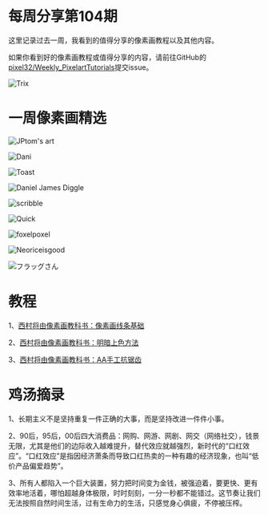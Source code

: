# 每周分享第104期

这里记录过去一周，我看到的值得分享的像素画教程以及其他内容。

如果你看到好的像素画教程或值得分享的内容，请前往GitHub的[pixel32/Weekly_PixelartTutorials](https://github.com/pixel32/Weekly_PixelartTutorials "pixel32/Weekly_PixelartTutorials")提交issue。

![Trix](https://pbs.twimg.com/media/ElAdXPFXYAANx-z?format=png&name=large)

# 一周像素画精选

![JPtom's art
](https://pbs.twimg.com/media/Ek8RzZLU8AUXq26?format=png&name=900x900)

![Dani
](https://pbs.twimg.com/media/Ek8gpcpWMAIfbJ3?format=png&name=medium)

![Toast
](https://pbs.twimg.com/media/Ek3M-PNXIAIEbHr?format=png&name=900x900)

![Daniel James Diggle
](https://pbs.twimg.com/media/Ek7W--rXgAUTqHq?format=png&name=medium)

![scribble
](https://pbs.twimg.com/media/Ek7-QGVVkAApZ7C?format=png&name=small)

![Quick
](https://pbs.twimg.com/media/Ek9Z6gSXgAcNz74?format=png&name=medium)

![foxelpoxel
](https://pbs.twimg.com/media/Ek5bl1mW0AMNaku?format=png&name=900x900)

![Neoriceisgood
](https://pbs.twimg.com/media/EkdDgjJWMAAm56J?format=png&name=small)

![フラッグさん
](https://pbs.twimg.com/media/Ekn4YGnVkAEhwRM?format=png&name=small)

# 教程

1、[西村将由像素画教科书：像素画线条基础](https://mp.weixin.qq.com/s/qsneiL4udvEwxFFP-nZsjw)

2、[西村将由像素画教科书：明暗上色方法](https://mp.weixin.qq.com/s/wtIC6UKfh2xQPsqICCjmwQ)

3、[西村将由像素画教科书：AA手工抗锯齿](https://mp.weixin.qq.com/s/Qoel0BSLzCEBvRtKeR2EuA)

# 鸡汤摘录

1、长期主义不是坚持重复一件正确的大事，而是坚持改进一件件小事。

2、90后，95后，00后四大消费品：网购、网游、网剧、网交（网络社交），钱景无限，尤其是他们的边际收入越难提升，替代效应就越强烈，新时代的“口红效应”。“口红效应”是指因经济萧条而导致口红热卖的一种有趣的经济现象，也叫“低价产品偏爱趋势”。

3、所有人都陷入一个巨大装置，努力把时间变为金钱，被强迫着，要更快、更有效率地活着，哪怕超越身体极限，时时刻刻，一分一秒都不能错过。这节奏让我们无法按照自然时间生活，过有生命力的生活，只感觉身心俱疲，不停被压榨。



